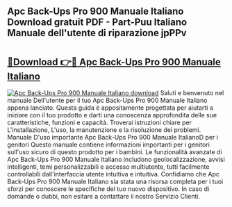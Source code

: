 ## Apc Back-Ups Pro 900 Manuale Italiano Download gratuit PDF - Part-Puu Italiano Manuale dell'utente di riparazione jpPPv

# <h2><a href="http://dfa1dc.blite.top/?on=Apc+Back-Ups+Pro+900+Manuale+Italiano">🔗Download 👉🔴 Apc Back-Ups Pro 900 Manuale Italiano</a></h2>

[![Apc Back-Ups Pro 900 Manuale Italiano download](https://i.imgur.com/lujVjoI.png)](http://dfa1dc.blite.top/?on=Apc+Back-Ups+Pro+900+Manuale+Italiano)
Saluti e benvenuto nel manuale Dell'utente per il tuo Apc Back-Ups Pro 900 Manuale Italiano appena lanciato. Questa guida è appositamente progettata per aiutarti a iniziare con il tuo prodotto e darti una conoscenza approfondita delle sue caratteristiche, funzioni e capacità. Troverai istruzioni chiare per L'installazione, L'uso, la manutenzione e la risoluzione dei problemi. Manuale D'uso importante Apc Back-Ups Pro 900 Manuale ItalianoD per i genitori Questo manuale contiene informazioni importanti per i genitori sull'uso sicuro di questo prodotto per i bambini. Le funzionalità avanzate di Apc Back-Ups Pro 900 Manuale Italiano includono geolocalizzazione, avvisi intelligenti, temi personalizzabili e accesso multiutente, tutti facilmente controllabili dall'interfaccia utente intuitiva e intuitiva. Confidiamo che Apc Back-Ups Pro 900 Manuale Italiano sia stata una risorsa completa per i tuoi sforzi per conoscere le specifiche del tuo nuovo dispositivo. In caso di domande o dubbi, non esitare a contattare il nostro Servizio Clienti.
